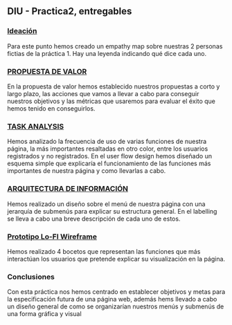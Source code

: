 ## DIU - Practica2, entregables

### [Ideación](https://github.com/benipr14/DIU.Los_Humildes/tree/master/P2/empathy%20customer)
  Para este punto hemos creado un empathy map sobre nuestras 2 personas fictias de la práctica 1. Hay una leyenda indicando qué dice cada uno.


### [PROPUESTA DE VALOR](https://github.com/benipr14/DIU.Los_Humildes/tree/master/P2/Propuesta%20de%20valor)
  En la propuesta de valor hemos establecido nuestros propuestas a corto y largo plazo, las acciones que vamos a llevar a cabo para conseguir nuestros objetivos y las métricas que usaremos para evaluar el éxito que hemos tenido en conseguirlos.


### [TASK ANALYSIS](https://github.com/benipr14/DIU.Los_Humildes/tree/master/P2/Task%20Analysis)
  Hemos analizado la frecuencia de uso de varias funciones de nuestra página, la más importantes resaltadas en otro color, entre los usuarios registrados y no registrados.
  En el user flow design hemos diseñado un esquema simple que explicaría el funcionamiento de las funciones más importantes de nuestra página y como llevarlas a cabo.


### [ARQUITECTURA DE INFORMACIÓN](https://github.com/benipr14/DIU.Los_Humildes/tree/master/P2/Sitemap%20y%20labelling)
  Hemos realizado un diseño sobre el menú de nuestra página con una jerarquía de submenús para explicar su estructura general.
  En el labelling se lleva a cabo una breve descripción de cada uno de estos.


### [Prototipo Lo-FI Wireframe](https://github.com/benipr14/DIU.Los_Humildes/tree/master/P2/Bocetos)
  Hemos realizado 4 bocetos que representan las funciones que más interactúan los usuarios que pretende explicar su visualización en la página.

### Conclusiones  
  Con esta práctica nos hemos centrado en establecer objetivos y metas para la especificación futura de una página web, además hems llevado a cabo un diseño general de como se organizarían nuestros menús y submenús de una forma gráfica y visual
